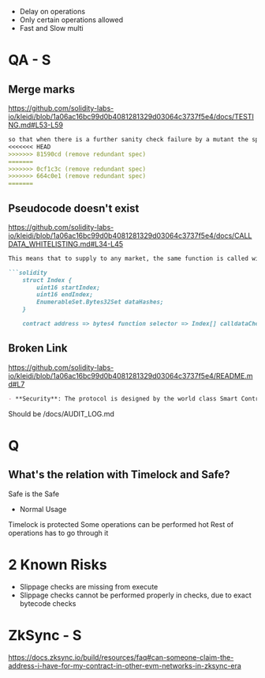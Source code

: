 - Delay on operations
- Only certain operations allowed
- Fast and Slow multi



# QA - S


## Merge marks

https://github.com/solidity-labs-io/kleidi/blob/1a06ac16bc99d0b4081281329d03064c3737f5e4/docs/TESTING.md#L53-L59

```markdown
so that when there is a further sanity check failure by a mutant the spec can be marked as violated.
<<<<<<< HEAD
>>>>>>> 81590cd (remove redundant spec)
=======
>>>>>>> 0cf1c3c (remove redundant spec)
>>>>>>> 664c0e1 (remove redundant spec)
=======
```


## Pseudocode doesn't exist

https://github.com/solidity-labs-io/kleidi/blob/1a06ac16bc99d0b4081281329d03064c3737f5e4/docs/CALLDATA_WHITELISTING.md#L34-L45

```markdown
This means that to supply to any market, the same function is called with different calldata parameters. This is where the array of calldata checks is used.

```solidity
    struct Index {
        uint16 startIndex;
        uint16 endIndex;
        EnumerableSet.Bytes32Set dataHashes;
    }

    contract address => bytes4 function selector => Index[] calldataChecks;
```


## Broken Link

https://github.com/solidity-labs-io/kleidi/blob/1a06ac16bc99d0b4081281329d03064c3737f5e4/README.md#L7

```markdown
- **Security**: The protocol is designed by the world class Smart Contract engineering team at Solidity Labs. It has had components formally verified, and has been audited twice with no critical or high issues discovered. It is designed to be used with Gnosis Safe multisigs, which are battle-tested and have secured tens of billions of dollars in assets. See our internal audit log [here](docs/security/AUDIT_LOG.md).
```

Should be /docs/AUDIT_LOG.md



# Q

## What's the relation with Timelock and Safe?


Safe is the Safe
- Normal Usage

Timelock is protected
Some operations can be performed hot
Rest of operations has to go through it

# 2 Known Risks
- Slippage checks are missing from execute
- Slippage checks cannot be performed properly in checks, due to exact bytecode checks


# ZkSync - S
https://docs.zksync.io/build/resources/faq#can-someone-claim-the-address-i-have-for-my-contract-in-other-evm-networks-in-zksync-era